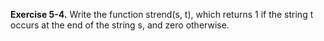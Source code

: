 **Exercise 5-4.** Write the function strend(s, t), which returns 1 if the string t occurs at the end of the 
string s, and zero otherwise.
